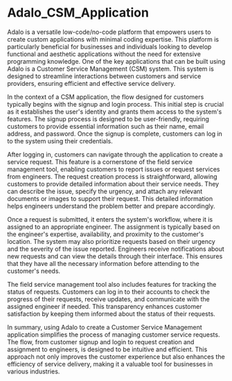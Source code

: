 # Adalo_CSM_Application

Adalo is a versatile low-code/no-code platform that empowers users to create custom applications with minimal coding expertise. This platform is particularly beneficial for businesses and individuals looking to develop functional and aesthetic applications without the need for extensive programming knowledge. One of the key applications that can be built using Adalo is a Customer Service Management (CSM) system. This system is designed to streamline interactions between customers and service providers, ensuring efficient and effective service delivery.

In the context of a CSM application, the flow designed for customers typically begins with the signup and login process. This initial step is crucial as it establishes the user's identity and grants them access to the system's features. The signup process is designed to be user-friendly, requiring customers to provide essential information such as their name, email address, and password. Once the signup is complete, customers can log in to the system using their credentials.

After logging in, customers can navigate through the application to create a service request. This feature is a cornerstone of the field service management tool, enabling customers to report issues or request services from engineers. The request creation process is straightforward, allowing customers to provide detailed information about their service needs. They can describe the issue, specify the urgency, and attach any relevant documents or images to support their request. This detailed information helps engineers understand the problem better and prepare accordingly.

Once a request is submitted, it enters the system's workflow, where it is assigned to an appropriate engineer. The assignment is typically based on the engineer's expertise, availability, and proximity to the customer's location. The system may also prioritize requests based on their urgency and the severity of the issue reported. Engineers receive notifications about new requests and can view the details through their interface. This ensures that they have all the necessary information before attending to the customer's needs.

The field service management tool also includes features for tracking the status of requests. Customers can log in to their accounts to check the progress of their requests, receive updates, and communicate with the assigned engineer if needed. This transparency enhances customer satisfaction by keeping them informed about the status of their requests.

In summary, using Adalo to create a Customer Service Management application simplifies the process of managing customer service requests. The flow, from customer signup and login to request creation and assignment to engineers, is designed to be intuitive and efficient. This approach not only improves the customer experience but also enhances the efficiency of service delivery, making it a valuable tool for businesses in various industries.
